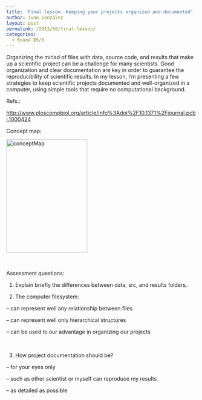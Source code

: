 ```yaml
---
title: 'Final lesson: Keeping your projects organized and documented'
author: Ivan Gonzalez
layout: post
permalink: /2013/08/final-lesson/
categories:
  - Round 05/5
---
```

Organizing the miriad of files with data, source code, and results that make up a scientific project can be a challenge for many scientists. Good organization and clear documentation are key in order to guarantee the reproducibility of scientific results. In my lesson, I&#8217;m presenting a few strategies to keep scientific projects documented and well-organized in a computer, using simple tools that require no computational background.

Refs.:

<http://www.ploscompbiol.org/article/info%3Adoi%2F10.1371%2Fjournal.pcbi.1000424>

Concept map:

[<img class="alignnone size-medium wp-image-3846" alt="conceptMap" src="http://teaching.software-carpentry.org/wp-content/uploads/2013/08/conceptMap-214x300.jpg" width="214" height="300" />][1]

&nbsp;

Assessment questions:

1) Explain briefly the differences between data, src, and results folders.

2) The computer filesystem:

&#8211; can represent well any relationship between files

&#8211; can represent well only hierarchical structures

&#8211; can be used to our advantage in organizing our projects

&nbsp;

3) How project documentation should be?

&#8211; for your eyes only

&#8211; such as other scientist or myself can reproduce my results

&#8211; as detailed as possible

 [1]: http://teaching.software-carpentry.org/wp-content/uploads/2013/08/conceptMap.jpg